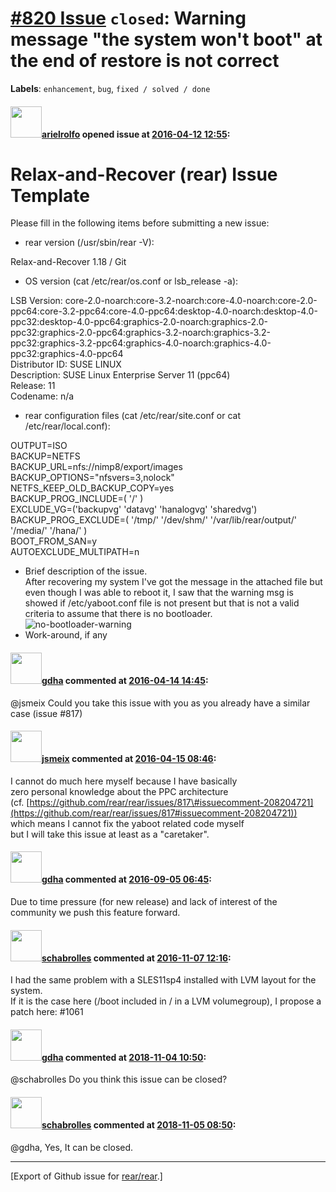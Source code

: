 [\#820 Issue](https://github.com/rear/rear/issues/820) `closed`: Warning message "the system won't boot" at the end of restore is not correct
=============================================================================================================================================

**Labels**: `enhancement`, `bug`, `fixed / solved / done`

#### <img src="https://avatars.githubusercontent.com/u/12053180?v=4" width="50">[arielrolfo](https://github.com/arielrolfo) opened issue at [2016-04-12 12:55](https://github.com/rear/rear/issues/820):

Relax-and-Recover (rear) Issue Template
=======================================

Please fill in the following items before submitting a new issue:

-   rear version (/usr/sbin/rear -V):

Relax-and-Recover 1.18 / Git

-   OS version (cat /etc/rear/os.conf or lsb\_release -a):

LSB Version:
core-2.0-noarch:core-3.2-noarch:core-4.0-noarch:core-2.0-ppc64:core-3.2-ppc64:core-4.0-ppc64:desktop-4.0-noarch:desktop-4.0-ppc32:desktop-4.0-ppc64:graphics-2.0-noarch:graphics-2.0-ppc32:graphics-2.0-ppc64:graphics-3.2-noarch:graphics-3.2-ppc32:graphics-3.2-ppc64:graphics-4.0-noarch:graphics-4.0-ppc32:graphics-4.0-ppc64  
Distributor ID: SUSE LINUX  
Description: SUSE Linux Enterprise Server 11 (ppc64)  
Release: 11  
Codename: n/a

-   rear configuration files (cat /etc/rear/site.conf or cat
    /etc/rear/local.conf):

OUTPUT=ISO  
BACKUP=NETFS  
BACKUP\_URL=nfs://nimp8/export/images  
BACKUP\_OPTIONS="nfsvers=3,nolock"  
NETFS\_KEEP\_OLD\_BACKUP\_COPY=yes  
BACKUP\_PROG\_INCLUDE=( '/' )  
EXCLUDE\_VG=('backupvg' 'datavg' 'hanalogvg' 'sharedvg')  
BACKUP\_PROG\_EXCLUDE=( '/tmp/' '/dev/shm/' '/var/lib/rear/output/'
'/media/' '/hana/' )  
BOOT\_FROM\_SAN=y  
AUTOEXCLUDE\_MULTIPATH=n

-   Brief description of the issue.  
    After recovering my system I've got the message in the attached file
    but even though I was able to reboot it, I saw that the warning msg
    is showed if /etc/yaboot.conf file is not present but that is not a
    valid criteria to assume that there is no bootloader.  
    ![no-bootloader-warning](https://cloud.githubusercontent.com/assets/12053180/14460580/a0e4f9f4-0094-11e6-83f3-84b5d0b04e0d.png)
-   Work-around, if any

#### <img src="https://avatars.githubusercontent.com/u/888633?u=cdaeb31efcc0048d3619651aa18dd4b76e636b21&v=4" width="50">[gdha](https://github.com/gdha) commented at [2016-04-14 14:45](https://github.com/rear/rear/issues/820#issuecomment-209978880):

@jsmeix Could you take this issue with you as you already have a similar
case (issue \#817)

#### <img src="https://avatars.githubusercontent.com/u/1788608?u=925fc54e2ce01551392622446ece427f51e2f0ce&v=4" width="50">[jsmeix](https://github.com/jsmeix) commented at [2016-04-15 08:46](https://github.com/rear/rear/issues/820#issuecomment-210366625):

I cannot do much here myself because I have basically  
zero personal knowledge about the PPC architecture  
(cf.
[https://github.com/rear/rear/issues/817\#issuecomment-208204721](https://github.com/rear/rear/issues/817#issuecomment-208204721))  
which means I cannot fix the yaboot related code myself  
but I will take this issue at least as a "caretaker".

#### <img src="https://avatars.githubusercontent.com/u/888633?u=cdaeb31efcc0048d3619651aa18dd4b76e636b21&v=4" width="50">[gdha](https://github.com/gdha) commented at [2016-09-05 06:45](https://github.com/rear/rear/issues/820#issuecomment-244669806):

Due to time pressure (for new release) and lack of interest of the
community we push this feature forward.

#### <img src="https://avatars.githubusercontent.com/u/19491077?u=0021b16ab426902cbe676f6831f41607bbe4d441&v=4" width="50">[schabrolles](https://github.com/schabrolles) commented at [2016-11-07 12:16](https://github.com/rear/rear/issues/820#issuecomment-258821349):

I had the same problem with a SLES11sp4 installed with LVM layout for
the system.  
If it is the case here (/boot included in / in a LVM volumegroup), I
propose a patch here: \#1061

#### <img src="https://avatars.githubusercontent.com/u/888633?u=cdaeb31efcc0048d3619651aa18dd4b76e636b21&v=4" width="50">[gdha](https://github.com/gdha) commented at [2018-11-04 10:50](https://github.com/rear/rear/issues/820#issuecomment-435659404):

@schabrolles Do you think this issue can be closed?

#### <img src="https://avatars.githubusercontent.com/u/19491077?u=0021b16ab426902cbe676f6831f41607bbe4d441&v=4" width="50">[schabrolles](https://github.com/schabrolles) commented at [2018-11-05 08:50](https://github.com/rear/rear/issues/820#issuecomment-435797472):

@gdha, Yes, It can be closed.

------------------------------------------------------------------------

\[Export of Github issue for
[rear/rear](https://github.com/rear/rear).\]
